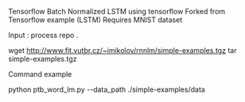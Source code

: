Tensorflow Batch Normalized LSTM using tensorflow
Forked from Tensorflow example (LSTM)
Requires MNIST dataset

Input : process repo .

wget http://www.fit.vutbr.cz/~imikolov/rnnlm/simple-examples.tgz 
tar simple-examples.tgz

Command example

python ptb_word_lm.py --data_path ./simple-examples/data
